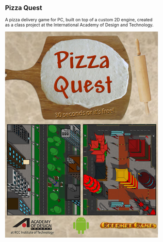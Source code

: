 ## Pizza Quest

A pizza delivery game for PC, built on top of a custom 2D engine, created as a class project at the International Academy of Design and Technology.

![demo](screenshots/poster.jpg)
